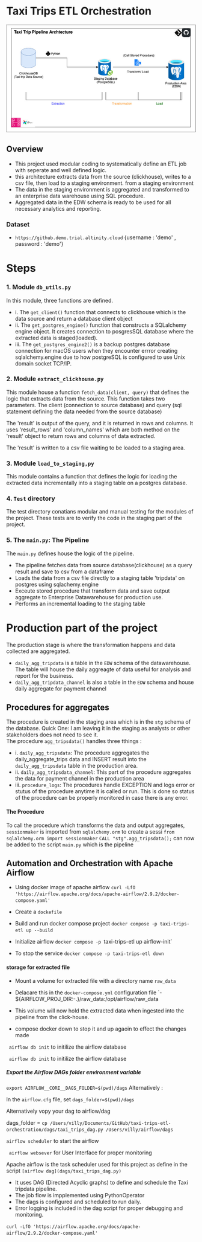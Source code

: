 # Taxi Trips ETL Orchestration 

![Taxi Trips ETL Architecture](assets/taxitrip_etl_architecture.jpg)

## Overview
- This project used modular coding to systematically define an ETL job with seperate and well defined logic.
- this architecture extracts data from the source (clickhouse), writes to a csv file, then load to a staging environment. from a staging environment
- The data in the staging environment is aggregated and transformed to an enterprise data warehouse using SQL procedure. 
- Aggregated data in the EDW schema is ready to be used for all necessary analytics and reporting.

### Dataset

- `https://github.demo.trial.altinity.cloud`
{username : 'demo' , password : 'demo'}

# Steps

### 1. Module `db_utils.py` 

In this module, three functions are defined. 
- i. The `get_client()` function that connects to clickhouse which is the data source and return a database client object
- ii. The `get_postgres_engine()` function that constructs a SQLalchemy engine object. It creates connection to posgresSQL database where the extracted data is staged(loaded).
- iii. The `get_postgres_engine2()` is a backup postgres database connection for macOS users when they encounter errror creating sqlalchemy.engine due to how postgreSQL is configured to use  Unix domain socket TCP/IP.

### 2. Module `extract_clickhouse.py`
This module house a function `fetch_data(client, query)` that defines the logic that extracts data from the source. This function takes two parameters. The client (connection to source database) and query (sql statement defining the data needed from the source database)

The 'result' is output of the query, and it is returned in rows and columns. It uses 'result_rows' and 'column_names' which are both method on the 'result' object  to return rows and columns of data extracted.

The 'result' is written to a csv file waiting to be loaded to a staging area.

### 3. Module `load_to_staging,py`

This module contains a function that defines the logic for loading the extracted data incrementally into a staging table on a postgres database.

### 4. `Test` directory
The test directory conatians modular and manual testing for the modules of the project. These tests are to verify the code in the staging part of the project.

### 5. The `main.py`: The Pipeline
The `main.py` defines house the logic of the pipeline.
- The pipeline fetches data from source database(clickhouse) as a query result and save to csv from a dataframe
- Loads the data from a csv file directly to a staging table 'tripdata' on postgres using sqlachemy.engine
- Exceute stored procedure that transform data and save output aggregate to Enterprise Datawarehouse for production use.
- Performs an incremental loading to the staging table 

# Production part of the project

The production stage is where the transformation happens and data collected are aggregated.
- `daily_agg_tripdata` is a table in the `EDW` schema of the datawarehouse. The table will house the daily aggreagte of data useful for analysis and report for the business.
- `daily_agg_tripdata_channel` is also a table in the `EDW` schema and house daily aggregate for payment channel

## Procedures for aggregates 
The procedure is created in the staging area which is in the `stg` schema of the database. 
Quick One: I am leaving it in the staging as analysts or other stakeholders does not need to see it.  
The procedure  `agg_tripsdata()` handles three tthings :
- i. `daily_agg_tripsdata`: The procedure aggregates the daily_aggregate_trips data and INSERT result into the `daily_agg_tripsdata` table in the production area.
- ii. `daily_agg_tripsdata_channel`: This part of the procedure aggregates the data for payment channel in the production area
- iii. `procedure_logs`: The procedures handle EXCEPTION and logs error or stutus of the procedure anytime it is called or run.
    This is done so status of the procedure can be properly monitored in case there is any error.

#### The Procedure
To call the procedure which transforms the data and output aggregates, `sessionmaker` is imported from `sqlalchemy.orm` to create a sessi
`from sqlalchemy.orm import sessionmaker`
`CALL "stg".agg_tripsdata();` can now be added to the script `main.py` which is the pipeline 

## Automation and Orchestration with Apache Airflow

- Using docker image of apache airflow 
`curl -LfO 'https://airflow.apache.org/docs/apache-airflow/2.9.2/docker-compose.yaml'`

- Create a `dockefile`
- Build and run docker compose project 
`docker compose -p taxi-trips-etl up --build`

- Initialize airflow 
`docker compose -p `taxi-trips-etl up airflow-init`

- To stop the service 
`docker compose -p taxi-trips-etl down`

#### storage for extracted file 
- Mount a volume for extracted file with a directory name `raw_data`
- Delacare this in the `docker-compose.yml` configuration file
`- ${AIRFLOW_PROJ_DIR:-.}/raw_data:/opt/airflow/raw_data

- This volume will now hold the extracted data when ingested into the pipeline from the click-house.

- compose docker down to stop it and up agaoin to effect the changes made 


` airflow db init` to initilize the airflow database


` airflow db init` to initilize the airflow database

##### Export the Airflow DAGs folder environment variable
`export AIRFLOW__CORE__DAGS_FOLDER=$(pwd)/dags`
Alternatively :

In the `airflow.cfg` file, set `dags_folder=$(pwd)/dags`

Alternatively vopy your dag to airflow/dag 

dags_folder = `cp /Users/villy/Documents/GitHub/taxi-trips-etl-orchestration/dags/taxi_trips_dag.py /Users/villy/airflow/dags`

`airflow scheduler`  to start the airflow 

` airflow websever` for User Interface for proper monitoring 

Apache airflow is the task scheduler used for this project as define in the script 
`[airflow dag](dags/taxi_trips_dag.py)`
- It uses DAG (Directed Acyclic graphs) to define and schedule the Taxi tripdata pipeline.
- The job flow is impplemented using PythonOperator 
- The dags is configured and scheduled to run daily.
- Error logging is included in the dag script for proper debugging and monitoring.


`curl -LfO 'https://airflow.apache.org/docs/apache-airflow/2.9.2/docker-compose.yaml'`